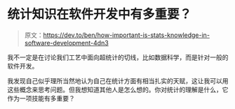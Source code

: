 # 统计知识在软件开发中有多重要？

> 原文：<https://dev.to/ben/how-important-is-stats-knowledge-in-software-development-4dn3>

我不一定是在讨论我们工艺中面向超统计的切线，比如数据科学，而是针对一般的软件开发。

我发现自己似乎理所当然地认为自己在统计方面有相当扎实的天赋，这让我可以用这些概念来思考问题。但我想知道其他人是怎么想的。你对统计的理解是什么，它作为一项技能有多重要？